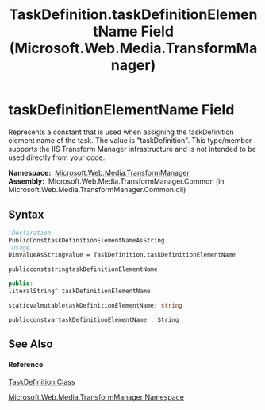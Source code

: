 ﻿---
title: TaskDefinition.taskDefinitionElementName Field (Microsoft.Web.Media.TransformManager)
TOCTitle: taskDefinitionElementName Field
ms:assetid: F:Microsoft.Web.Media.TransformManager.TaskDefinition.taskDefinitionElementName
ms:mtpsurl: https://msdn.microsoft.com/en-us/library/microsoft.web.media.transformmanager.taskdefinition.taskdefinitionelementname(v=VS.90)
ms:contentKeyID: 35520681
ms.date: 06/14/2012
mtps_version: v=VS.90
f1_keywords:
- Microsoft.Web.Media.TransformManager.TaskDefinition.taskDefinitionElementName
dev_langs:
- CSharp
- JScript
- VB
- FSharp
- c++
api_location:
- Microsoft.Web.Media.TransformManager.Common.dll
api_name:
- Microsoft.Web.Media.TransformManager.TaskDefinition.taskDefinitionElementName
api_type:
- Managed
topic_type:
- apiref
- kbSyntax
product_family_name: VS
ROBOTS: INDEX,FOLLOW
---

# taskDefinitionElementName Field

Represents a constant that is used when assigning the taskDefinition element name of the task. The value is "taskDefinition". This type/member supports the IIS Transform Manager infrastructure and is not intended to be used directly from your code.

**Namespace:**  [Microsoft.Web.Media.TransformManager](microsoft-web-media-transformmanager-namespace.md)  
**Assembly:**  Microsoft.Web.Media.TransformManager.Common (in Microsoft.Web.Media.TransformManager.Common.dll)

## Syntax

``` vb
'Declaration
PublicConsttaskDefinitionElementNameAsString
'Usage
DimvalueAsStringvalue = TaskDefinition.taskDefinitionElementName
```

``` csharp
publicconststringtaskDefinitionElementName
```

``` c++
public:
literalString^ taskDefinitionElementName
```

``` fsharp
staticvalmutabletaskDefinitionElementName: string
```

``` jscript
publicconstvartaskDefinitionElementName : String
```

## See Also

#### Reference

[TaskDefinition Class](taskdefinition-class-microsoft-web-media-transformmanager.md)

[Microsoft.Web.Media.TransformManager Namespace](microsoft-web-media-transformmanager-namespace.md)

